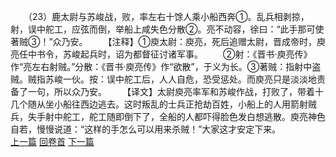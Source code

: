 　　（23）鹿太尉与苏峻战，败，率左右十馀人乘小船西奔①。乱兵相剥掠，射，误中舵工，应弦而倒，举船上咸失色分散②。亮不动容，徐曰：“此手那可使著贼③！”众乃安。
　　【注释】①庾太尉：庾亮，死后追赠太尉，晋成帝时，庾亮任中书令，苏峻起兵时，诏为都督征讨诸军事。
　　②射：《晋书·庾亮传》作“亮左右射贼。”分散：《晋书·庾亮传》作“欲散”，于义为长。③著贼：指射中盗贼。贼指苏峻一伙。按：误中舵工后，人人自危，恐受惩处。而庾亮只是淡淡地责备了一句，所以众乃安。
　　【译文】太尉庾亮率军和苏峻作战，打败了，带着十几个随从坐小船往西边逃去。这时叛乱的士兵正抢劫百姓，小船上的人用箭射贼兵，失手射中舵工，舵工随即倒下了，全船的人都吓得脸色发白想逃散。庾亮神色自若，慢慢说道：“这样的手怎么可以用来杀贼！”大家这才安定下来。
<br>[上一篇](06_22) [回卷首](06_00) [下一篇](06_24)
